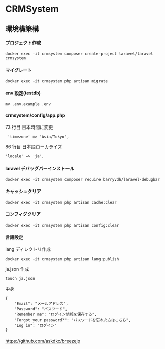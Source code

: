 # CRMSystem

## 環境構築構

#### プロジェクト作成

```
docker exec -it crmsystem composer create-project laravel/laravel crmsystem
```

#### マイグレート

```
docker exec -it crmsystem php artisan migrate
```

#### env 設定(testdb)

```
mv .env.example .env
```

#### crmsystem/config/app.php

73 行目 日本時間に変更

```
 'timezone' => 'Asia/Tokyo',
```

86 行目 日本語ローカライズ

```
'locale' => 'ja',
```

#### laravel デバッグバーインストール

```
docker exec -it crmsystem composer require barryvdh/laravel-debugbar
```

#### キャッシュクリア

```
docker exec -it crmsystem php artisan cache:clear

```

#### コンフィグクリア

```
docker exec -it crmsystem php artisan config:clear
```

#### 言語設定

lang ディレクトリ作成

```
docker exec -it crmsystem php artisan lang:publish
```

ja.json 作成

```
touch ja.json
```

中身

```
{
    "Email": "メールアドレス",
    "Password": "パスワード",
    "Remember me": "ログイン情報を保存する",
    "Forgot your password?": "パスワードを忘れた方はこちら",
    "Log in": "ログイン"
}
```

####

https://github.com/askdkc/breezejp
